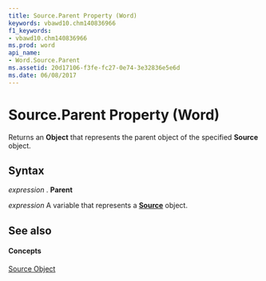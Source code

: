 ```yaml
---
title: Source.Parent Property (Word)
keywords: vbawd10.chm140836966
f1_keywords:
- vbawd10.chm140836966
ms.prod: word
api_name:
- Word.Source.Parent
ms.assetid: 20d17106-f3fe-fc27-0e74-3e32836e5e6d
ms.date: 06/08/2017
---
```



# Source.Parent Property (Word)

Returns an  **Object** that represents the parent object of the specified **Source** object.


## Syntax

 _expression_ . **Parent**

 _expression_ A variable that represents a **[Source](Word.Source.md)** object.


## See also


#### Concepts


[Source Object](Word.Source.md)

